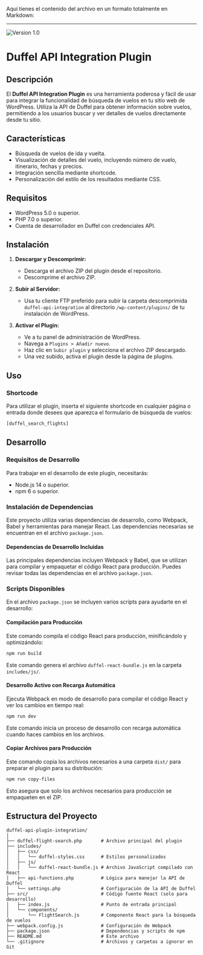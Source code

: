 Aquí tienes el contenido del archivo en un formato totalmente en Markdown:

---

![Version 1.0](https://img.shields.io/badge/version-1.0-blue)

# Duffel API Integration Plugin

## Descripción

El **Duffel API Integration Plugin** es una herramienta poderosa y fácil de usar para integrar la funcionalidad de búsqueda de vuelos en tu sitio web de WordPress. Utiliza la API de Duffel para obtener información sobre vuelos, permitiendo a los usuarios buscar y ver detalles de vuelos directamente desde tu sitio.

## Características

- Búsqueda de vuelos de ida y vuelta.
- Visualización de detalles del vuelo, incluyendo número de vuelo, itinerario, fechas y precios.
- Integración sencilla mediante shortcode.
- Personalización del estilo de los resultados mediante CSS.

## Requisitos

- WordPress 5.0 o superior.
- PHP 7.0 o superior.
- Cuenta de desarrollador en Duffel con credenciales API.

## Instalación

1. **Descargar y Descomprimir:**
    - Descarga el archivo ZIP del plugin desde el repositorio.
    - Descomprime el archivo ZIP.

2. **Subir al Servidor:**
    - Usa tu cliente FTP preferido para subir la carpeta descomprimida `duffel-api-integration` al directorio `/wp-content/plugins/` de tu instalación de WordPress.

3. **Activar el Plugin:**
    - Ve a tu panel de administración de WordPress.
    - Navega a `Plugins > Añadir nuevo`.
    - Haz clic en `Subir plugin` y selecciona el archivo ZIP descargado.
    - Una vez subido, activa el plugin desde la página de plugins.

## Uso

### Shortcode

Para utilizar el plugin, inserta el siguiente shortcode en cualquier página o entrada donde desees que aparezca el formulario de búsqueda de vuelos:

```html
[duffel_search_flights]
```

## Desarrollo

### Requisitos de Desarrollo

Para trabajar en el desarrollo de este plugin, necesitarás:

- Node.js 14 o superior.
- npm 6 o superior.

### Instalación de Dependencias

Este proyecto utiliza varias dependencias de desarrollo, como Webpack, Babel y herramientas para manejar React. Las dependencias necesarias se encuentran en el archivo `package.json`.

#### Dependencias de Desarrollo Incluidas

Las principales dependencias incluyen Webpack y Babel, que se utilizan para compilar y empaquetar el código React para producción. Puedes revisar todas las dependencias en el archivo `package.json`.

### Scripts Disponibles

En el archivo `package.json` se incluyen varios scripts para ayudarte en el desarrollo:

#### Compilación para Producción

Este comando compila el código React para producción, minificándolo y optimizándolo:

```bash
npm run build
```

Este comando genera el archivo `duffel-react-bundle.js` en la carpeta `includes/js/`.

#### Desarrollo Activo con Recarga Automática

Ejecuta Webpack en modo de desarrollo para compilar el código React y ver los cambios en tiempo real:

```bash
npm run dev
```

Este comando inicia un proceso de desarrollo con recarga automática cuando haces cambios en los archivos.

#### Copiar Archivos para Producción

Este comando copia los archivos necesarios a una carpeta `dist/` para preparar el plugin para su distribución:

```bash
npm run copy-files
```

Esto asegura que solo los archivos necesarios para producción se empaqueten en el ZIP.

## Estructura del Proyecto

```plaintext
duffel-api-plugin-integration/
│
├── duffel-flight-search.php       # Archivo principal del plugin
├── includes/
│   ├── css/
│   │   └── duffel-styles.css      # Estilos personalizados
│   ├── js/
│   │   └── duffel-react-bundle.js # Archivo JavaScript compilado con React
│   ├── api-functions.php          # Lógica para manejar la API de Duffel
│   └── settings.php               # Configuración de la API de Duffel
├── src/                           # Código fuente React (solo para desarrollo)
│   ├── index.js                   # Punto de entrada principal
│   └── components/
│       └── FlightSearch.js        # Componente React para la búsqueda de vuelos
├── webpack.config.js              # Configuración de Webpack
├── package.json                   # Dependencias y scripts de npm
├── README.md                      # Este archivo
└── .gitignore                     # Archivos y carpetas a ignorar en Git
```